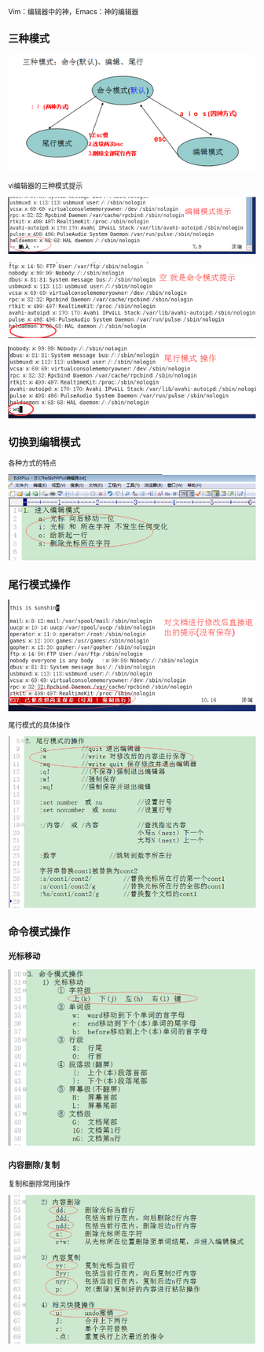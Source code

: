 Vim：编辑器中的神，Emacs：神的编辑器

## 三种模式

![](img/vim-01.png)

vi编辑器的三种模式提示

![](img/vim-02.png)

![](img/vim-03.png)

![](img/vim-04.png)

## 切换到编辑模式

各种方式的特点

![](img/vim-05.png)

## 尾行模式操作

![](img/vim-06.png)

尾行模式的具体操作

![](img/vim-07.png)

## 命令模式操作

### 光标移动

![](img/vim-08.png)

### 内容删除/复制

复制和删除常用操作

![](img/vim-09.png)